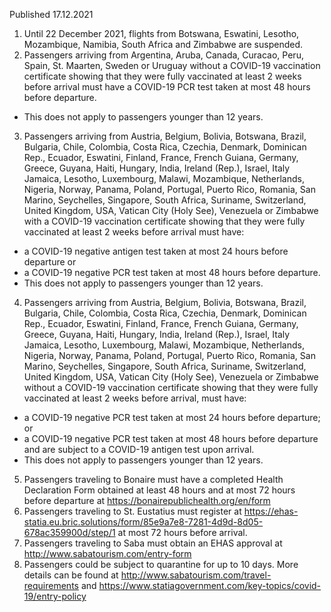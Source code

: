Published 17.12.2021
1. Until 22 December 2021, flights from Botswana, Eswatini, Lesotho, Mozambique, Namibia, South Africa and Zimbabwe are suspended.
2. Passengers arriving from Argentina, Aruba, Canada, Curacao, Peru, Spain, St. Maarten, Sweden or Uruguay without a COVID-19 vaccination certificate showing that they were fully vaccinated at least 2 weeks before arrival must have a COVID-19 PCR test taken at most 48 hours before departure.
- This does not apply to passengers younger than 12 years.
3. Passengers arriving from Austria, Belgium, Bolivia, Botswana, Brazil, Bulgaria, Chile, Colombia, Costa Rica, Czechia, Denmark, Dominican Rep., Ecuador, Eswatini, Finland, France, French Guiana, Germany, Greece, Guyana, Haiti, Hungary, India, Ireland (Rep.), Israel, Italy Jamaica, Lesotho, Luxembourg, Malawi, Mozambique, Netherlands, Nigeria, Norway, Panama, Poland, Portugal, Puerto Rico, Romania, San Marino, Seychelles, Singapore, South Africa, Suriname, Switzerland, United Kingdom, USA, Vatican City (Holy See), Venezuela or Zimbabwe with a COVID-19 vaccination certificate showing that they were fully vaccinated at least 2 weeks before arrival must have:
- a COVID-19 negative antigen test taken at most 24 hours before departure or
- a COVID-19 negative PCR test taken at most 48 hours before departure.
- This does not apply to passengers younger than 12 years.
4. Passengers arriving from Austria, Belgium, Bolivia, Botswana, Brazil, Bulgaria, Chile, Colombia, Costa Rica, Czechia, Denmark, Dominican Rep., Ecuador, Eswatini, Finland, France, French Guiana, Germany, Greece, Guyana, Haiti, Hungary, India, Ireland (Rep.), Israel, Italy Jamaica, Lesotho, Luxembourg, Malawi, Mozambique, Netherlands, Nigeria, Norway, Panama, Poland, Portugal, Puerto Rico, Romania, San Marino, Seychelles, Singapore, South Africa, Suriname, Switzerland, United Kingdom, USA, Vatican City (Holy See), Venezuela or Zimbabwe without a COVID-19 vaccination certificate showing that they were fully vaccinated at least 2 weeks before arrival, must have:
- a COVID-19 negative PCR test taken at most 24 hours before departure; or
- a COVID-19 negative PCR test taken at most 48 hours before departure and are subject to a COVID-19 antigen test upon arrival.
- This does not apply to passengers younger than 12 years.
5. Passengers traveling to Bonaire must have a completed Health Declaration Form obtained at least 48 hours and at most 72 hours before departure at <a href="https://bonairepublichealth.org/en/form">https://bonairepublichealth.org/en/form</a>
6. Passengers traveling to St. Eustatius must register at <a href="https://ehas-statia.eu.bric.solutions/form/85e9a7e8-7281-4d9d-8d05-678ac359900d/step/1">https://ehas-statia.eu.bric.solutions/form/85e9a7e8-7281-4d9d-8d05-678ac359900d/step/1</a> at most 72 hours before arrival.
7. Passengers traveling to Saba must obtain an EHAS approval at <a href="http://www.sabatourism.com/entry-form">http://www.sabatourism.com/entry-form</a>
8. Passengers could be subject to quarantine for up to 10 days. More details can be found at <a href="http://www.sabatourism.com/travel-requirements">http://www.sabatourism.com/travel-requirements</a> and <a href="https://www.statiagovernment.com/key-topics/covid-19/entry-policy">https://www.statiagovernment.com/key-topics/covid-19/entry-policy</a>